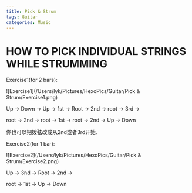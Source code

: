 ```yaml
---
title: Pick & Strum
tags: Guitar
categories: Music
---
```


# HOW TO PICK INDIVIDUAL STRINGS WHILE STRUMMING

Exercise1(for 2 bars):

![Exercise1](/Users/lyk/Pictures/HexoPics/Guitar/Pick & Strum/Exercise1.png)

Up -> Down -> Up -> 1st -> Root -> 2nd -> root -> 3rd -> 

root -> 2nd -> root -> 1st -> root -> 2nd -> Up -> Down

你也可以把拨弦改成从2nd或者3rd开始.



Exercise2(for 1 bar):

![Exercise2](/Users/lyk/Pictures/HexoPics/Guitar/Pick & Strum/Exercise2.png)

Up -> 3nd -> Root -> 2nd -> 

root -> 1st -> Up -> Down

